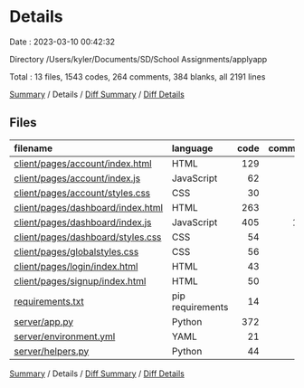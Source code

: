 # Details

Date : 2023-03-10 00:42:32

Directory /Users/kyler/Documents/SD/School Assignments/applyapp

Total : 13 files,  1543 codes, 264 comments, 384 blanks, all 2191 lines

[Summary](results.md) / Details / [Diff Summary](diff.md) / [Diff Details](diff-details.md)

## Files
| filename | language | code | comment | blank | total |
| :--- | :--- | ---: | ---: | ---: | ---: |
| [client/pages/account/index.html](/client/pages/account/index.html) | HTML | 129 | 0 | 25 | 154 |
| [client/pages/account/index.js](/client/pages/account/index.js) | JavaScript | 62 | 17 | 17 | 96 |
| [client/pages/account/styles.css](/client/pages/account/styles.css) | CSS | 30 | 0 | 8 | 38 |
| [client/pages/dashboard/index.html](/client/pages/dashboard/index.html) | HTML | 263 | 1 | 34 | 298 |
| [client/pages/dashboard/index.js](/client/pages/dashboard/index.js) | JavaScript | 405 | 150 | 127 | 682 |
| [client/pages/dashboard/styles.css](/client/pages/dashboard/styles.css) | CSS | 54 | 1 | 13 | 68 |
| [client/pages/globalstyles.css](/client/pages/globalstyles.css) | CSS | 56 | 0 | 16 | 72 |
| [client/pages/login/index.html](/client/pages/login/index.html) | HTML | 43 | 0 | 3 | 46 |
| [client/pages/signup/index.html](/client/pages/signup/index.html) | HTML | 50 | 0 | 0 | 50 |
| [requirements.txt](/requirements.txt) | pip requirements | 14 | 0 | 1 | 15 |
| [server/app.py](/server/app.py) | Python | 372 | 95 | 125 | 592 |
| [server/environment.yml](/server/environment.yml) | YAML | 21 | 0 | 1 | 22 |
| [server/helpers.py](/server/helpers.py) | Python | 44 | 0 | 14 | 58 |

[Summary](results.md) / Details / [Diff Summary](diff.md) / [Diff Details](diff-details.md)